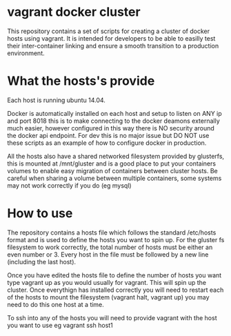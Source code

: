 # vagrant docker cluster

This repository contains a set of scripts for creating a cluster of docker hosts using vagrant. It is intended for developers to be able to easilly test their inter-container linking and ensure a smooth transition to a production environment.

# What the hosts's provide

Each host is running ubuntu 14.04.

Docker is automatically installed on each host and setup to listen on ANY ip and port 8018 this is to make connecting to the docker deamons externally much easier, however configured in this way there is NO security around the docker api endpoint. For dev this is no major issue but DO NOT use these scripts as an example of how to configure docker in production.

All the hosts also have a shared networked filesystem provided by glusterfs, this is mounted at /mnt/gluster and is a good place to put your containers volumes to enable easy migration of containers between cluster hosts. Be careful when sharing a volume between multiple containers, some systems may not work correctly if you do (eg mysql) 

# How to use

The repository contains a hosts file which follows the standard /etc/hosts format and is used to define the hosts you want to spin up. For the gluster fs filesystem to work correctly, the total number of hosts must be either an even number or 3. Every host in the file must be followed by a new line (including the last host).

Once you have edited the hosts file to define the number of hosts you want type vagrant up as you would usually for vagrant. This will spin up the cluster. Once everythign has installed correctly you will need to restart each of the hosts to mount the filesystem (vagrant halt, vagrant up) you may need to do this one host at a time.

To ssh into any of the hosts you will need to provide vagrant with the host you want to use eg vagrant ssh host1

